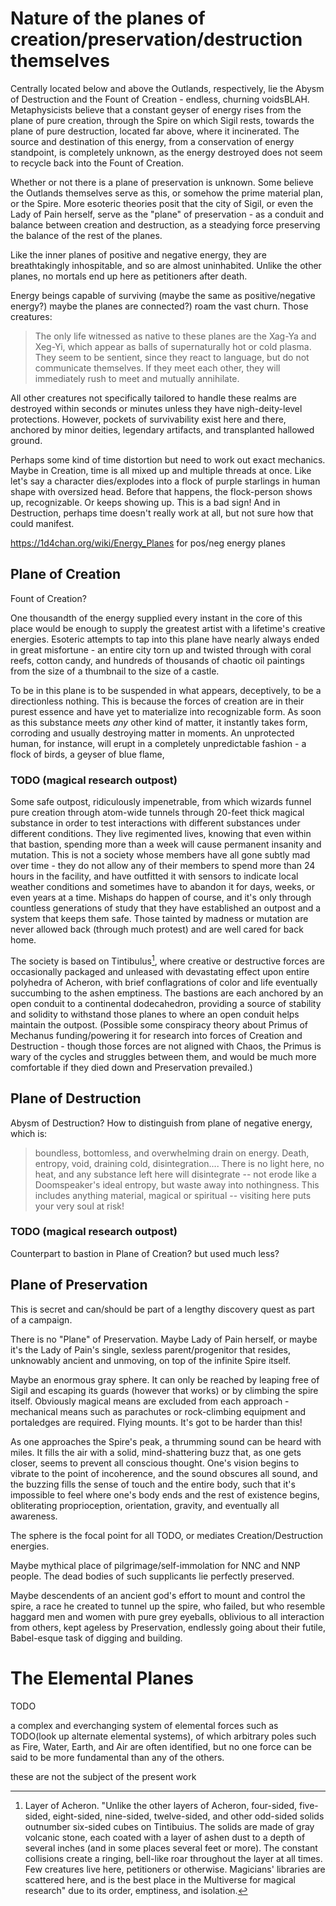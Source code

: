 # Nature of the planes of creation/preservation/destruction themselves

Centrally located below and above the Outlands, respectively, lie the Abysm of Destruction and the Fount of Creation - endless, churning voidsBLAH. Metaphysicists believe that a constant geyser of energy rises from the plane of pure creation, through the Spire on which Sigil rests, towards the plane of pure destruction, located far above, where it incinerated. The source and destination of this energy, from a conservation of energy standpoint, is completely unknown, as the energy destroyed does not seem to recycle back into the Fount of Creation.

Whether or not there is a plane of preservation is unknown. Some believe the Outlands themselves serve as this, or somehow the prime material plan, or the Spire. More esoteric theories posit that the city of Sigil, or even the Lady of Pain herself, serve as the "plane" of preservation - as a conduit and balance between creation and destruction, as a steadying force preserving the balance of the rest of the planes.

Like the inner planes of positive and negative energy, they are breathtakingly inhospitable, and so are almost uninhabited. Unlike the other planes, no mortals end up here as petitioners after death.

Energy beings capable of surviving (maybe the same as positive/negative energy?) maybe the planes are connected?) roam the vast churn. Those creatures:

> The only life witnessed as native to these planes are the Xag-Ya and Xeg-Yi, which appear as balls of supernaturally hot or cold plasma. They seem to be sentient, since they react to language, but do not communicate themselves. If they meet each other, they will immediately rush to meet and mutually annihilate.

All other creatures not specifically tailored to handle these realms are destroyed within seconds or minutes unless they have nigh-deity-level protections. However, pockets of survivability exist here and there, anchored by minor deities, legendary artifacts, and transplanted hallowed ground.

Perhaps some kind of time distortion but need to work out exact mechanics. Maybe in Creation, time is all mixed up and multiple threads at once. Like let's say a character dies/explodes into a flock of purple starlings in human shape with oversized head. Before that happens, the flock-person shows up, recognizable. Or keeps showing up. This is a bad sign! And in Destruction, perhaps time doesn't really work at all, but not sure how that could manifest.

https://1d4chan.org/wiki/Energy_Planes for pos/neg energy planes

## Plane of Creation

Fount of Creation?

One thousandth of the energy supplied every instant in the core of this place would be enough to supply the greatest artist with a lifetime's creative energies. Esoteric attempts to tap into this plane have nearly always ended in great misfortune - an entire city torn up and twisted through with coral reefs, cotton candy, and hundreds of thousands of chaotic oil paintings from the size of a thumbnail to the size of a castle.

To be in this plane is to be suspended in what appears, deceptively, to be a directionless nothing. This is because the forces of creation are in their purest essence and have yet to materialize into recognizable form. As soon as this substance meets *any* other kind of matter, it instantly takes form, corroding and usually destroying matter in moments. An unprotected human, for instance, will erupt in a completely unpredictable fashion - a flock of birds, a geyser of blue flame,

### TODO (magical research outpost)

Some safe outpost, ridiculously impenetrable, from which wizards funnel pure creation through atom-wide tunnels through 20-feet thick magical substance in order to test interactions with different substances under different conditions. They live regimented lives, knowing that even within that bastion, spending more than a week will cause permanent insanity and mutation. This is not a society whose members have all gone subtly mad over time - they do not allow any of their members to spend more than 24 hours in the facility, and have outfitted it with sensors to indicate local weather conditions and sometimes have to abandon it for days, weeks, or even years at a time. Mishaps do happen of course, and it's only through countless generations of study that they have established an outpost and a system that keeps them safe. Those tainted by madness or mutation are never allowed back (through much protest) and are well cared for back home.

The society is based on Tintibulus[^1], where creative or destructive forces are occasionally packaged and unleased with devastating effect upon entire polyhedra of Acheron, with brief conflagrations of color and life eventually succumbing to the ashen emptiness. The bastions are each anchored by an open conduit to a continental dodecahedron, providing a source of stability and solidity to withstand those planes to where an open conduit helps maintain the outpost. (Possible some conspiracy theory about Primus of Mechanus funding/powering it for research into forces of Creation and Destruction - though those forces are not aligned with Chaos, the Primus is wary of the cycles and struggles between them, and would be much more comfortable if they died down and Preservation prevailed.)

[^1]: Layer of Acheron. "Unlike the other layers of Acheron, four-sided, five-sided, eight-sided, nine-sided, twelve-sided, and other odd-sided solids outnumber six-sided cubes on Tintibuius. The solids are made of gray volcanic stone, each coated with a layer of ashen dust to a depth of several inches (and in some places several feet or more). The constant collisions create a ringing, bell-like roar throughout the layer at all times. Few creatures live here, petitioners or otherwise. Magicians' libraries are scattered here, and is the best place in the Multiverse for magical research" due to its order, emptiness, and isolation.

## Plane of Destruction

Abysm of Destruction? How to distinguish from plane of negative energy, which is:

> boundless, bottomless, and overwhelming drain on energy. Death, entropy, void, draining cold, disintegration.... There is no light here, no heat, and any substance left here will disintegrate -- not erode like a Doomspeaker's ideal entropy, but waste away into nothingness. This includes anything material, magical or spiritual -- visiting here puts your very soul at risk!

### TODO (magical research outpost)

Counterpart to bastion in Plane of Creation? but used much less?

## Plane of Preservation

This is secret and can/should be part of a lengthy discovery quest as part of a campaign.

There is no "Plane" of Preservation. Maybe Lady of Pain herself, or maybe it's the Lady of Pain's single, sexless parent/progenitor that resides, unknowably ancient and unmoving, on top of the infinite Spire itself.

Maybe an enormous gray sphere. It can only be reached by leaping free of Sigil and escaping its guards (however that works) or by climbing the spire itself. Obviously magical means are excluded from each approach - mechanical means such as parachutes or rock-climbing equipment and portaledges are required. Flying mounts. It's got to be harder than this!

As one approaches the Spire's peak, a thrumming sound can be heard with miles. It fills the air with a solid, mind-shattering buzz that, as one gets closer, seems to prevent all conscious thought. One's vision begins to vibrate to the point of incoherence, and the sound obscures all sound, and the buzzing fills the sense of touch and the entire body, such that it's impossible to feel where one's body ends and the rest of existence begins, obliterating proprioception, orientation, gravity, and eventually all awareness.

The sphere is the focal point for all TODO, or mediates Creation/Destruction energies.

Maybe mythical place of pilgrimage/self-immolation for NNC and NNP people. The dead bodies of such supplicants lie perfectly preserved.

Maybe descendents of an ancient god's effort to mount and control the spire, a race he created to tunnel up the spire, who failed, but who resemble haggard men and women with pure grey eyeballs, oblivious to all interaction from others, kept ageless by Preservation, endlessly going about their futile, Babel-esque task of digging and building.

# The Elemental Planes

TODO

a complex and everchanging system of elemental forces such as TODO(look up alternate elemental systems), of which arbitrary poles such as Fire, Water, Earth, and Air are often identified, but no one force can be said to be more fundamental than any of the others.

these are not the subject of the present work

